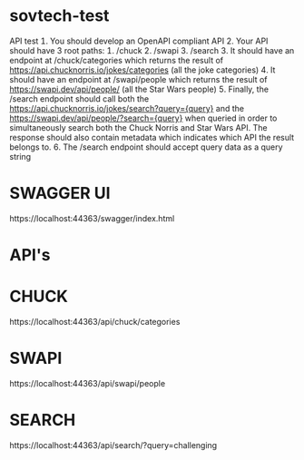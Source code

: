 # sovtech-test
API test
 You should develop an OpenAPI compliant API
 Your API should have 3 root paths:
 /chuck
 /swapi
 /search
 It should have an endpoint at /chuck/categories which returns the result
of https://api.chucknorris.io/jokes/categories (all the joke categories)
 It should have an endpoint at /swapi/people which returns the result of
https://swapi.dev/api/people/ (all the Star Wars people)
 Finally, the /search endpoint should call both the
https://api.chucknorris.io/jokes/search?query={query} and the
https://swapi.dev/api/people/?search={query} when queried in order to
simultaneously search both the Chuck Norris and Star Wars API. The
response should also contain metadata which indicates which API the
result belongs to.
 The /search endpoint should accept query data as a query string


# SWAGGER UI 

https://localhost:44363/swagger/index.html 


# API's 

# CHUCK 

https://localhost:44363/api/chuck/categories 


# SWAPI 

https://localhost:44363/api/swapi/people

# SEARCH 

https://localhost:44363/api/search/?query=challenging 
